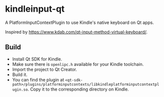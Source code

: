 # kindleinput-qt
A PlatformInputContextPlugin to use Kindle's native keyboard on Qt apps.

Inspired by https://www.kdab.com/qt-input-method-virtual-keyboard/.

## Build
* Install Qt SDK for Kindle.
* Make sure there is `openlipc.h` available for your Kindle toolchain.
* Import the project to Qt Creator.
* Build it.
* You can find the plugin at `<qt-sdk-path>/plugins/platforminputcontexts/libkindleplatforminputcontextplugin.so`. Copy it to the corresponding directory on Kindle.

